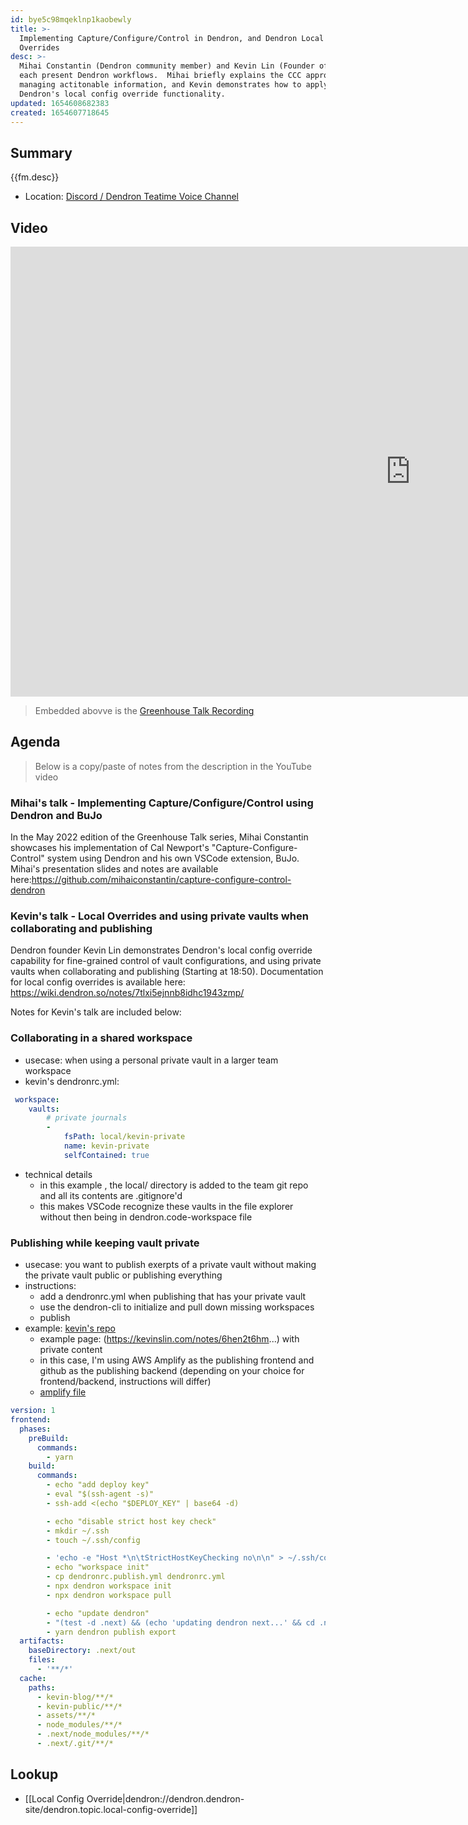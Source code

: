```yaml
---
id: bye5c98mqeklnp1kaobewly
title: >-
  Implementing Capture/Configure/Control in Dendron, and Dendron Local Config
  Overrides
desc: >-
  Mihai Constantin (Dendron community member) and Kevin Lin (Founder of Dendron)
  each present Dendron workflows.  Mihai briefly explains the CCC approach to
  managing actitonable information, and Kevin demonstrates how to apply
  Dendron's local config override functionality.
updated: 1654608682383
created: 1654607718645
---
```



## Summary

{{fm.desc}}

- Location: [Discord / Dendron Teatime Voice Channel](https://link.dendron.so/discord)

## Video

<iframe width="1280" height="720" src="https://www.youtube.com/embed/gygpAkb_y78" title="YouTube video player" frameborder="0" allow="accelerometer; autoplay; clipboard-write; encrypted-media; gyroscope; picture-in-picture" allowfullscreen></iframe>

> Embedded abovve is the [Greenhouse Talk Recording](https://youtu.be/gygpAkb_y78)

## Agenda

> Below is a copy/paste of notes from the description in the YouTube video

### Mihai's talk - Implementing Capture/Configure/Control using Dendron and BuJo

In the May 2022 edition of the Greenhouse Talk series, Mihai Constantin showcases his implementation of Cal Newport's "Capture-Configure-Control" system using Dendron and his own VSCode extension, BuJo. Mihai's presentation slides and notes are available here:https://github.com/mihaiconstantin/capture-configure-control-dendron 

### Kevin's talk - Local Overrides and using private vaults when collaborating and publishing

Dendron founder Kevin Lin demonstrates Dendron's local config override capability for fine-grained control of vault configurations, and using private vaults when collaborating and publishing (Starting at 18:50). Documentation for local config overrides is available here: https://wiki.dendron.so/notes/7tlxi5ejnnb8idhc1943zmp/

Notes for Kevin's talk are included below:

### Collaborating in a shared workspace
- usecase: when using a personal private vault in a larger team workspace
- kevin's dendronrc.yml:
```yml
 workspace:
    vaults:
        # private journals
        -
            fsPath: local/kevin-private
            name: kevin-private
            selfContained: true
```
- technical details 
  - in this example , the local/ directory is added to the team git repo and all its contents are .gitignore'd
  - this makes VSCode recognize these vaults in the file explorer without then being in dendron.code-workspace file

### Publishing while keeping vault private
- usecase: you want to publish exerpts of a private vault without making the private vault public or publishing everything
- instructions:
  - add a dendronrc.yml when publishing that has your private vault
  - use the dendron-cli to initialize and pull down missing workspaces
  - publish
- example: [kevin's repo](https://github.com/kevinslin/kevin-pu...)
  - example page: (https://kevinslin.com/notes/6hen2t6hm...) with private content
  - in this case, I'm using AWS Amplify as the publishing frontend and github as the publishing backend (depending on your choice for frontend/backend, instructions will differ)
  - [amplify file](https://github.com/kevinslin/kevin-pu...)
```yml
version: 1
frontend:
  phases:
    preBuild:
      commands:
        - yarn
    build:
      commands: 
        - echo "add deploy key"
        - eval "$(ssh-agent -s)"
        - ssh-add <(echo "$DEPLOY_KEY" | base64 -d)

        - echo "disable strict host key check"
        - mkdir ~/.ssh
        - touch ~/.ssh/config

        - 'echo -e "Host *\n\tStrictHostKeyChecking no\n\n" > ~/.ssh/config'
        - echo "workspace init"
        - cp dendronrc.publish.yml dendronrc.yml
        - npx dendron workspace init
        - npx dendron workspace pull

        - echo "update dendron"
        - "(test -d .next) && (echo 'updating dendron next...' && cd .next && git reset --hard && git clean -f && git pull && yarn && cd ..) || (echo 'init dendron next' && yarn dendron publish init)"
        - yarn dendron publish export
  artifacts:
    baseDirectory: .next/out
    files:
      - '**/*'
  cache:
    paths:
      - kevin-blog/**/*
      - kevin-public/**/*
      - assets/**/*
      - node_modules/**/*
      - .next/node_modules/**/*
      - .next/.git/**/*
```

## Lookup
- [[Local Config Override|dendron://dendron.dendron-site/dendron.topic.local-config-override]]
